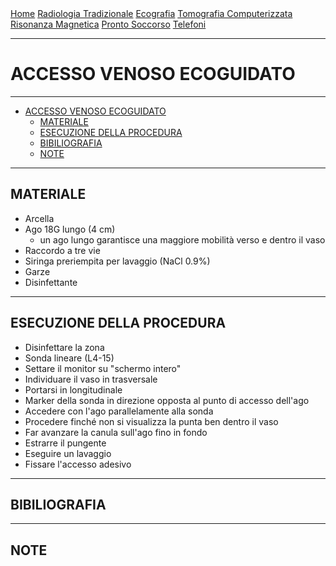 <div class="topnav">
  <a href="https://sl-rad.github.io/SL-Rad-Vademecum">Home</a>
  <a href="https://sl-rad.github.io/SL-Rad-Vademecum/radiologia_tradizionale.html">Radiologia Tradizionale</a>
  <a href="https://sl-rad.github.io/SL-Rad-Vademecum/ecografia.html">Ecografia</a>
  <a href="https://sl-rad.github.io/SL-Rad-Vademecum/tomografia_computerizzata.html">Tomografia Computerizzata</a>
  <a href="https://sl-rad.github.io/SL-Rad-Vademecum/risonanza_magnetica.html">Risonanza Magnetica</a>
  <a href="https://sl-rad.github.io/SL-Rad-Vademecum/pronto_soccorso.html">Pronto Soccorso</a>
  <a href="https://sl-rad.github.io/SL-Rad-Vademecum/contatti.html">Telefoni</a>
</div>

- - -

# ACCESSO VENOSO ECOGUIDATO

- - -

- [ACCESSO VENOSO ECOGUIDATO](#accesso-venoso-ecoguidato)
	- [MATERIALE](#materiale)
	- [ESECUZIONE DELLA PROCEDURA](#esecuzione-della-procedura)
	- [BIBILIOGRAFIA](#bibiliografia)
	- [NOTE](#note)

- - -

## MATERIALE

- Arcella
- Ago 18G lungo (4 cm)
  - un ago lungo garantisce una maggiore mobilità verso e dentro il vaso
- Raccordo a tre vie 
- Siringa preriempita per lavaggio (NaCl 0.9%)
- Garze
- Disinfettante

---

## ESECUZIONE DELLA PROCEDURA

- Disinfettare la zona
- Sonda lineare (L4-15)
- Settare il monitor su "schermo intero"
- Individuare il vaso in trasversale
- Portarsi in longitudinale
- Marker della sonda in direzione opposta al punto di accesso dell'ago
- Accedere con l'ago parallelamente alla sonda
- Procedere finché non si visualizza la punta ben dentro il vaso
- Far avanzare la canula sull'ago fino in fondo
- Estrarre il pungente
- Eseguire un lavaggio
- Fissare l'accesso adesivo

---


## BIBILIOGRAFIA

---

## NOTE
